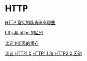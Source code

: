 # HTTP

[HTTP 常见的状态码有哪些](./httpStatus.md)

[http 与 https 的区别](./httpAndHttps.md)

[谈谈浏览器的缓存](./browserCache.md)

[谈谈 HTTP1.0,HTTP1.1 和 HTTP2.0 区别](./httpVersion.md)

